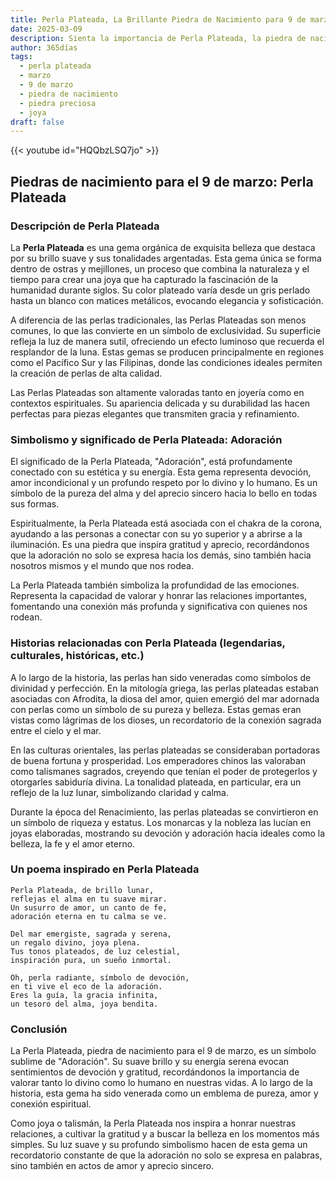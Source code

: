 ```yaml
---
title: Perla Plateada, La Brillante Piedra de Nacimiento para 9 de marzo
date: 2025-03-09
description: Sienta la importancia de Perla Plateada, la piedra de nacimiento de 9 de marzo que simboliza Adoración. Deje que su belleza y significado iluminen su día.
author: 365días
tags:
  - perla plateada
  - marzo
  - 9 de marzo
  - piedra de nacimiento
  - piedra preciosa
  - joya
draft: false
---
```


{{< youtube id="HQQbzLSQ7jo" >}}

## Piedras de nacimiento para el 9 de marzo: Perla Plateada

### Descripción de Perla Plateada

La **Perla Plateada** es una gema orgánica de exquisita belleza que destaca por su brillo suave y sus tonalidades argentadas. Esta gema única se forma dentro de ostras y mejillones, un proceso que combina la naturaleza y el tiempo para crear una joya que ha capturado la fascinación de la humanidad durante siglos. Su color plateado varía desde un gris perlado hasta un blanco con matices metálicos, evocando elegancia y sofisticación.

A diferencia de las perlas tradicionales, las Perlas Plateadas son menos comunes, lo que las convierte en un símbolo de exclusividad. Su superficie refleja la luz de manera sutil, ofreciendo un efecto luminoso que recuerda el resplandor de la luna. Estas gemas se producen principalmente en regiones como el Pacífico Sur y las Filipinas, donde las condiciones ideales permiten la creación de perlas de alta calidad.

Las Perlas Plateadas son altamente valoradas tanto en joyería como en contextos espirituales. Su apariencia delicada y su durabilidad las hacen perfectas para piezas elegantes que transmiten gracia y refinamiento.

### Simbolismo y significado de Perla Plateada: Adoración

El significado de la Perla Plateada, "Adoración", está profundamente conectado con su estética y su energía. Esta gema representa devoción, amor incondicional y un profundo respeto por lo divino y lo humano. Es un símbolo de la pureza del alma y del aprecio sincero hacia lo bello en todas sus formas.

Espiritualmente, la Perla Plateada está asociada con el chakra de la corona, ayudando a las personas a conectar con su yo superior y a abrirse a la iluminación. Es una piedra que inspira gratitud y aprecio, recordándonos que la adoración no solo se expresa hacia los demás, sino también hacia nosotros mismos y el mundo que nos rodea.

La Perla Plateada también simboliza la profundidad de las emociones. Representa la capacidad de valorar y honrar las relaciones importantes, fomentando una conexión más profunda y significativa con quienes nos rodean.

### Historias relacionadas con Perla Plateada (legendarias, culturales, históricas, etc.)

A lo largo de la historia, las perlas han sido veneradas como símbolos de divinidad y perfección. En la mitología griega, las perlas plateadas estaban asociadas con Afrodita, la diosa del amor, quien emergió del mar adornada con perlas como un símbolo de su pureza y belleza. Estas gemas eran vistas como lágrimas de los dioses, un recordatorio de la conexión sagrada entre el cielo y el mar.

En las culturas orientales, las perlas plateadas se consideraban portadoras de buena fortuna y prosperidad. Los emperadores chinos las valoraban como talismanes sagrados, creyendo que tenían el poder de protegerlos y otorgarles sabiduría divina. La tonalidad plateada, en particular, era un reflejo de la luz lunar, simbolizando claridad y calma.

Durante la época del Renacimiento, las perlas plateadas se convirtieron en un símbolo de riqueza y estatus. Los monarcas y la nobleza las lucían en joyas elaboradas, mostrando su devoción y adoración hacia ideales como la belleza, la fe y el amor eterno.

### Un poema inspirado en Perla Plateada

```
Perla Plateada, de brillo lunar,  
reflejas el alma en tu suave mirar.  
Un susurro de amor, un canto de fe,  
adoración eterna en tu calma se ve.  

Del mar emergiste, sagrada y serena,  
un regalo divino, joya plena.  
Tus tonos plateados, de luz celestial,  
inspiración pura, un sueño inmortal.  

Oh, perla radiante, símbolo de devoción,  
en ti vive el eco de la adoración.  
Eres la guía, la gracia infinita,  
un tesoro del alma, joya bendita.
```

### Conclusión

La Perla Plateada, piedra de nacimiento para el 9 de marzo, es un símbolo sublime de "Adoración". Su suave brillo y su energía serena evocan sentimientos de devoción y gratitud, recordándonos la importancia de valorar tanto lo divino como lo humano en nuestras vidas. A lo largo de la historia, esta gema ha sido venerada como un emblema de pureza, amor y conexión espiritual.

Como joya o talismán, la Perla Plateada nos inspira a honrar nuestras relaciones, a cultivar la gratitud y a buscar la belleza en los momentos más simples. Su luz suave y su profundo simbolismo hacen de esta gema un recordatorio constante de que la adoración no solo se expresa en palabras, sino también en actos de amor y aprecio sincero.